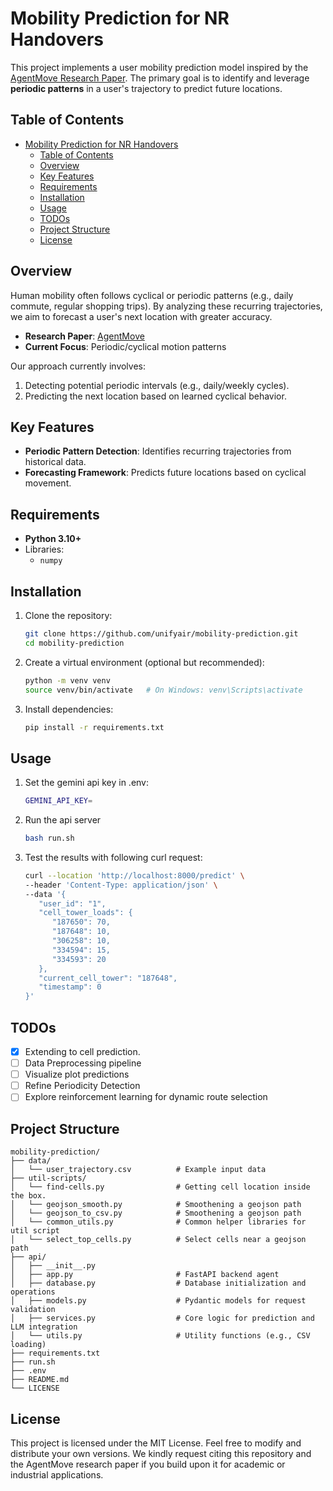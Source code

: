 # Mobility Prediction for NR Handovers

This project implements a user mobility prediction model inspired by the [AgentMove Research Paper](https://arxiv.org/abs/2408.13986). The primary goal is to identify and leverage **periodic patterns** in a user's trajectory to predict future locations.

## Table of Contents

- [Mobility Prediction for NR Handovers](#mobility-prediction-for-nr-handovers)
  - [Table of Contents](#table-of-contents)
  - [Overview](#overview)
  - [Key Features](#key-features)
  - [Requirements](#requirements)
  - [Installation](#installation)
  - [Usage](#usage)
  - [TODOs](#todos)
  - [Project Structure](#project-structure)
  - [License](#license)

## Overview

Human mobility often follows cyclical or periodic patterns (e.g., daily commute, regular shopping trips). By analyzing these recurring trajectories, we aim to forecast a user's next location with greater accuracy.

- **Research Paper**: [AgentMove](https://arxiv.org/abs/2408.13986)
- **Current Focus**: Periodic/cyclical motion patterns

Our approach currently involves:

1. Detecting potential periodic intervals (e.g., daily/weekly cycles).
2. Predicting the next location based on learned cyclical behavior.

## Key Features

- **Periodic Pattern Detection**: Identifies recurring trajectories from historical data.
- **Forecasting Framework**: Predicts future locations based on cyclical movement.

## Requirements

- **Python 3.10+**
- Libraries:
  - `numpy`

## Installation

1. Clone the repository:

   ```bash
   git clone https://github.com/unifyair/mobility-prediction.git
   cd mobility-prediction
   ```

2. Create a virtual environment (optional but recommended):

   ```bash
   python -m venv venv
   source venv/bin/activate   # On Windows: venv\Scripts\activate
   ```

3. Install dependencies:

   ```bash
   pip install -r requirements.txt
   ```

## Usage
1. Set the gemini api key in .env:
   ```bash
   GEMINI_API_KEY=
   ```

2. Run the api server
   ```bash
   bash run.sh
   ```

3. Test the results with following curl request: 
   ```bash
   curl --location 'http://localhost:8000/predict' \
   --header 'Content-Type: application/json' \
   --data '{
      "user_id": "1",
      "cell_tower_loads": {
         "187650": 70,
         "187648": 10,
         "306258": 10,
         "334594": 15,
         "334593": 20
      },
      "current_cell_tower": "187648",
      "timestamp": 0
   }'
   ```

## TODOs
- [X] Extending to cell prediction.
- [ ] Data Preprocessing pipeline
- [ ] Visualize plot predictions
- [ ] Refine Periodicity Detection
- [ ] Explore reinforcement learning for dynamic route selection

## Project Structure

```
mobility-prediction/
├── data/
│   └── user_trajectory.csv          # Example input data
├── util-scripts/
│   └── find-cells.py                # Getting cell location inside the box.
│   └── geojson_smooth.py            # Smoothening a geojson path
│   └── geojson_to_csv.py            # Smoothening a geojson path
│   └── common_utils.py              # Common helper libraries for util script 
│   └── select_top_cells.py          # Select cells near a geojson path
├── api/
│   ├── __init__.py
│   ├── app.py                       # FastAPI backend agent
│   ├── database.py                  # Database initialization and operations
│   ├── models.py                    # Pydantic models for request validation
│   ├── services.py                  # Core logic for prediction and LLM integration
│   └── utils.py                     # Utility functions (e.g., CSV loading)
├── requirements.txt
├── run.sh
├── .env
├── README.md
└── LICENSE
```

## License

This project is licensed under the MIT License. Feel free to modify and distribute your own versions. We kindly request citing this repository and the AgentMove research paper if you build upon it for academic or industrial applications.
